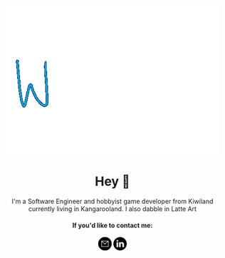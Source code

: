 <div align="center">
  <a href="https://mauduong.github.io/">
    <img src="https://github.com/mauduong/mauduong/blob/main/assets/Gh_Welcome_Readme.gif" alt="michael au-duong header"/>
  </a>
</div>

<h1 align="center">Hey 👋</h1>

<p align="center">
  I'm a Software Engineer and hobbyist game developer from Kiwiland currently living in Kangarooland. I also dabble in Latte Art
</p>

<h4 align="center">If you'd like to contact me:</h2>
<p align="center">
  <a href="mailto:michael.auduong7@gmail.com"><img width="30" height="30" src="https://github.com/mauduong/mauduong/blob/main/assets/envelope-icon.svg"></a>
  <a href="https://www.linkedin.com/in/mauduong/"><img width="30" height="30" src="https://github.com/mauduong/mauduong/blob/main/assets/linkedin-icon.svg"></a>
</p>
